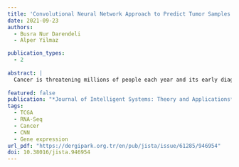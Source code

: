```yaml
---
title: 'Convolutional Neural Network Approach to Predict Tumor Samples Using Gene Expression Data'
date: 2021-09-23
authors: 
  - Busra Nur Darendeli
  - Alper Yilmaz

publication_types:
  - 2
  
abstract: |
  Cancer is threatening millions of people each year and its early diagnosis is still a challenging task. Early diagnosis is one of the major ways to tackle the disease and lower the mortality rate. Advancements in deep learning approaches and the availability of biological data offer applications that can facilitate the diagnosis and characterization of cancer. Here, we aimed to provide a new perspective of cancer diagnosis using a deep learning approach on gene expression data. In this study, RNA-Seq data of approximately 30 different types of cancer patients the Cancer Genome Atlas (TCGA) study, and normal tissue RNA-Seq data from GTEx were used. The input data for the training was transformed to RGB format and the training was carried out with a Convolutional Neural Network (CNN). The trained algorithm is able to predict cancer with 97% accuracy, using gene expression data. In conclusion, our study shows that the deep learning approach and biological data have a huge potential in the diagnosis and identification of tumor samples.
  
featured: false
publication: "*Journal of Intelligent Systems: Theory and Applications*"
tags:
  - TCGA
  - RNA-Seq
  - Cancer
  - CNN
  - Gene expression
url_pdf: "https://dergipark.org.tr/en/pub/jista/issue/61285/946954"
doi: 10.38016/jista.946954
---
```


